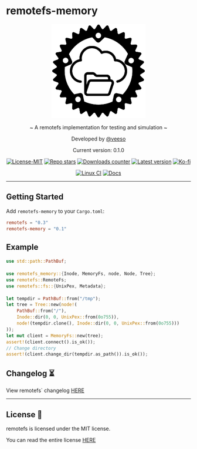 # remotefs-memory

<p align="center">
  <img src="https://raw.githubusercontent.com/remotefs-rs/remotefs-rs/main/assets/logo.png" alt="logo" width="256" height="256" />
</p>

<p align="center">~ A remotefs implementation for testing and simulation ~</p>

<p align="center">Developed by <a href="https://veeso.github.io/" target="_blank">@veeso</a></p>
<p align="center">Current version: 0.1.0</p>

<p align="center">
  <a href="https://opensource.org/licenses/MIT"
    ><img
      src="https://img.shields.io/badge/License-MIT-teal.svg"
      alt="License-MIT"
  /></a>
  <a href="https://github.com/remotefs-rs/remotefs-rs-memory/stargazers"
    ><img
      src="https://img.shields.io/github/stars/remotefs-rs/remotefs-rs-memory.svg?style=badge"
      alt="Repo stars"
  /></a>
  <a href="https://crates.io/crates/remotefs-memory"
    ><img
      src="https://img.shields.io/crates/d/remotefs-memory.svg"
      alt="Downloads counter"
  /></a>
  <a href="https://crates.io/crates/remotefs-memory"
    ><img
      src="https://img.shields.io/crates/v/remotefs-memory.svg"
      alt="Latest version"
  /></a>
  <a href="https://ko-fi.com/veeso">
    <img
      src="https://img.shields.io/badge/donate-ko--fi-red"
      alt="Ko-fi"
  /></a>
</p>
<p align="center">
  <a href="https://github.com/remotefs-rs/remotefs-rs-memory/actions"
    ><img
      src="https://github.com/remotefs-rs/remotefs-rs-memory/workflows/linux/badge.svg"
      alt="Linux CI"
  /></a>
  <a href="https://docs.rs/remotefs-memory"
    ><img
      src="https://docs.rs/remotefs-memory/badge.svg"
      alt="Docs"
  /></a>
</p>

---

## Getting Started

Add `remotefs-memory` to your `Cargo.toml`:

```toml
remotefs = "0.3"
remotefs-memory = "0.1"
```

## Example

```rust
use std::path::PathBuf;

use remotefs_memory::{Inode, MemoryFs, node, Node, Tree};
use remotefs::RemoteFs;
use remotefs::fs::{UnixPex, Metadata};

let tempdir = PathBuf::from("/tmp");
let tree = Tree::new(node!(
    PathBuf::from("/"),
    Inode::dir(0, 0, UnixPex::from(0o755)),
    node!(tempdir.clone(), Inode::dir(0, 0, UnixPex::from(0o755)))
));
let mut client = MemoryFs::new(tree);
assert!(client.connect().is_ok());
// Change directory
assert!(client.change_dir(tempdir.as_path()).is_ok());
```

## Changelog ⏳

View remotefs` changelog [HERE](CHANGELOG.md)

---

## License 📃

remotefs is licensed under the MIT license.

You can read the entire license [HERE](LICENSE)
